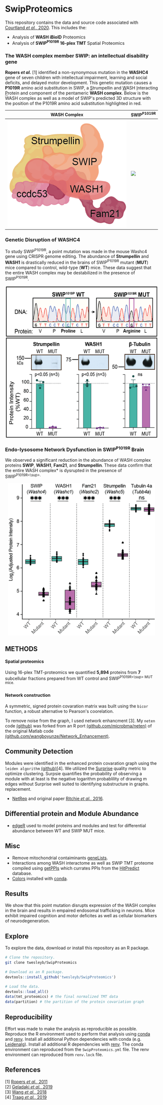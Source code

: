 # SwipProteomics
This repository contains the data and source code associated with [Courtland _et al._, 2020](manuscript/nat-neuro/main/SWIP_paper_JC_v25.pdf).
This includes the:
* Analysis of  __WASH iBioID__ Proteomics
* Analysis of __SWIP<sup>P1019R</sup> 16-plex TMT__ Spatial Proteomics

### The WASH complex member SWIP: an intellectual disability gene
__Ropers _et al.___ [1] identified a non-synonymous mutation in the __WASHC4__ gene of
seven children with intellectual impairment, learning and social deficits, and delayed motor development. 
This genetic mutation causes a __P1019R__ amino acid substitution in SWIP,
a <ins>S</ins>trumpellin and <ins>W</ins>ASH <ins>I</ins>nteracting <ins>P</ins>rotein 
and component of the pentameric __WASH complex__. 
Below is the WASH complex as well as a model of SWIP's predicted 3D structure with the 
position of the P1019R amino acid substitution highlighted in red.

| __WASH Complex__ | __SWIP<sup>P1019R</sup>__ |
|------------------|---------------------------|
|![](./imgs/WASH_Complex.png)|![](./models/Swip.gif)|

### Genetic Disruption of WASHC4
To study SWIP<sup>P1019R</sup>, a point mutation was made in the 
mouse Washc4 gene using CRISPR genome editing. The abundance of 
__Strumpellin__ and __WASH1__ is drastically reduced in the brains of 
SWIP<sup>P1019R</sup> mutant (__MUT__) mice compared to control, wild-type (__WT__) mice.
These data suggest that the entire WASH complex may be
destabilized in the presence of SWIP<sup>P1019R</sup>.

<p align="center">
  <img src="./imgs/DNA_Protein.png" height="500" />
  </p>

### Endo-lysosome Network Dysfunction in SWIP<sup>P1019R</sup> Brain

We observed a significant reduction in the abundance of WASH complex proteins
__SWIP__, __WASH1__, __Fam21__, and __Strumpellin__. These data confirm that the 
entire WASH complex* is dysrupted in the presence of SWIP<sup>P1019R<\sup>.

<p align="center">
  <img src="./imgs/WASHC_TMT.png" height="500" />
  </p>

## METHODS
#### Spatial proteomics
Using 16-plex TMT-proteomics we quantified __5,894__ proteins from 
__7__ subcellular fractions prepared from WT control and SWIP<sup>P1019R<\sup> MUT mice.

#### Network construction
A symmetric, signed protein covaration matrix was built using the `bicor`
function, a robust alternative to Pearson's coorelation.

To remove noise from the graph, I used network enhancment [3].
My `neten` code [(github)](https://github.com/twesleyb/neten) was forked from an R port [(github.com/microbma/neten)](https://github.com/microbma/neten) 
of the original Matlab code [(github.com/wangboyunze/Network_Enhancement)](https://github.com/wangboyunze/Network_Enhancement).

## Community Detection
Modules were identified in the enhanced protein covaration graph using the `leiden algorithm` [(github)](https://github.com/vtraag/leidenalg)[4].
 We utilized the [Surprise](refs/Traag_2015.pdf) quality metric to optimize clustering.
 Surpsie quantifies the probability of observing a module with at least is the negative logarithm probablility of drawing m edges without
 Surprise well suited to identifying substructure in graphs. 
 replacement.

* [NetRep](https://cran.r-project.org/web/packages/NetRep/vignettes/NetRep.html) and original paper [Ritchie _et al._, 2016](refs/Ritchie_2016.pdf). 

## Differential protein and Module Abundance
* [edgeR](https://bioconductor.org/packages/release/bioc/html/edgeR.html) used
    to model proteins and modules and test for differential abundance between WT
    and SWIP MUT mice.

## Misc
* Remove mitochondrial contaiminants [geneLists](https://github.com/twesleyb/geneLists).
* Interactions among WASH interactome as well as SWIP TMT proteome compiled using [getPPIs](https://github.com/twesleyb/getPPIs) 
  which currates PPIs from the [HitPredict](http://www.hitpredict.org/) database.
* [Colors](https://github.com/kevinwuhoo/randomcolor-py) installed with [conda](https://anaconda.org/conda-forge/randomcolor).


## Results 
We show that this point mutation disrupts expression of the
WASH complex in the brain and results in empaired endosomal trafficking in
neurons. Mice exhibit impaired cognition and motor deficites as well as cellular 
biomarkers of neurodegeneration. 

## Explore
To explore the data, download or install this repository as an R package.

```Bash
# Clone the repository.
git clone twesleyb/SwipProteomics
```

```R
# Download as an R package.
devtools::install_github('twesleyb/SwipProteomics')
```

```R
# Load the data.
devtools::load_all()
data(tmt_proteomics) # the final normalized TMT data
data(partition) # the partition of the protein covariation graph
```

## Reproducibility 
Effort was made to make the analysis as reproducible as possible. Reproduce the
R environment used to perform that analysis using [conda](https://docs.anaconda.com/anaconda/install/) 
and [renv](https://anaconda.org/conda-forge/r-renv). 
Install all additional Python dependencies with conda (e.g. [Leidenalg](https://anaconda.org/conda-forge/leidenalg)). 
Install all additional R dependencies with [renv](https://github.com/rstudio/renv). 
The conda environment can reproduced from the `SwipProteomics.yml` file.
The renv environment can reproduced from `renv.lock` file.

## References
[1] [Ropers _et al._, 2011](refs/Ropers_2011.pdf)  
[2] [Geladaki _et al._, 2019](refs/Geladaki_2019.pdf)  
[3] [Wang _et al._, 2018](refs/Wang_2018.pdf)  
[4] [Traag _et al._, 2019](refs/Traag_2019.pdf)  
